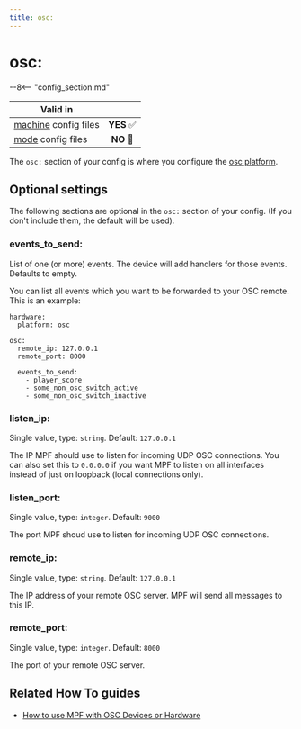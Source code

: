 ```yaml
---
title: osc:
---
```


# osc:


--8<-- "config_section.md"

| Valid in | |
|-----|:----:|
|[machine](instructions/machine_config.md) config files |**YES** :white_check_mark:|
|[mode](instructions/mode_config.md) config files|**NO** :no_entry_sign:|

The `osc:` section of your config is where you configure the
[osc platform](../hardware/osc.md).

## Optional settings

The following sections are optional in the `osc:` section of your
config. (If you don't include them, the default will be used).

### events_to_send:

List of one (or more) events. The device will add handlers for those
events. Defaults to empty.

You can list all events which you want to be forwarded to your OSC
remote. This is an example:

``` mpf-config
hardware:
  platform: osc

osc:
  remote_ip: 127.0.0.1
  remote_port: 8000

  events_to_send:
    - player_score
    - some_non_osc_switch_active
    - some_non_osc_switch_inactive
```

### listen_ip:

Single value, type: `string`. Default: `127.0.0.1`

The IP MPF should use to listen for incoming UDP OSC connections. You
can also set this to `0.0.0.0` if you want MPF to listen on all
interfaces instead of just on loopback (local connections only).

### listen_port:

Single value, type: `integer`. Default: `9000`

The port MPF shoud use to listen for incoming UDP OSC connections.

### remote_ip:

Single value, type: `string`. Default: `127.0.0.1`

The IP address of your remote OSC server. MPF will send all messages to
this IP.

### remote_port:

Single value, type: `integer`. Default: `8000`

The port of your remote OSC server.

## Related How To guides

* [How to use MPF with OSC Devices or Hardware](../hardware/osc.md)
